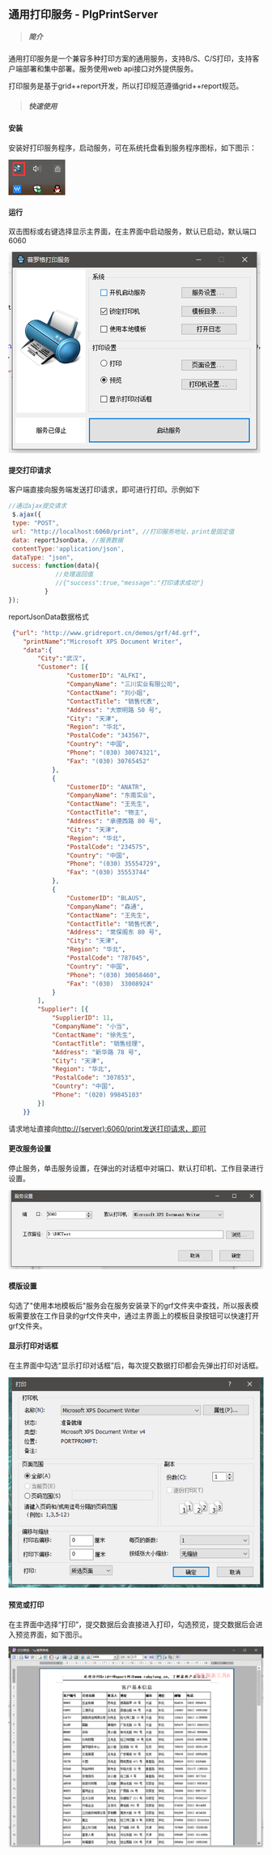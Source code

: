 ## 通用打印服务 - PlgPrintServer

> ##### 简介

通用打印服务是一个兼容多种打印方案的通用服务，支持B/S、C/S打印，支持客户端部署和集中部署。服务使用web api接口对外提供服务。

打印服务是基于grid++report开发，所以打印规范遵循grid++report规范。

> ##### 快速使用

#### 安装

安装好打印服务程序，启动服务，可在系统托盘看到服务程序图标，如下图示：

![](/assets/import11.png)

#### 运行

双击图标或右键选择显示主界面，在主界面中启动服务，默认已启动，默认端口6060

![](/assets/import20.png)

#### 提交打印请求

客户端直接向服务端发送打印请求，即可进行打印。示例如下

```js
//通过ajax提交请求
 $.ajax({
 type: "POST",
 url: "http://localhost:6060/print", //打印服务地址，print是固定值
 data: reportJsonData, //报表数据 
 contentType:'application/json',
 dataType: "json",
 success: function(data){
             //处理返回值
             //{"success":true,"message":"打印请求成功"}
          }
});
```

reportJsonData数据格式

```json
 {"url": "http://www.gridreport.cn/demos/grf/4d.grf",
    "printName":"Microsoft XPS Document Writer",
    "data":{
        "City":"武汉",
        "Customer": [{
                "CustomerID": "ALFKI",
                "CompanyName": "三川实业有限公司",
                "ContactName": "刘小姐",
                "ContactTitle": "销售代表",
                "Address": "大崇明路 50 号",
                "City": "天津",
                "Region": "华北",
                "PostalCode": "343567",
                "Country": "中国",
                "Phone": "(030) 30074321",
                "Fax": "(030) 30765452"
            },
            {
                "CustomerID": "ANATR",
                "CompanyName": "东南实业",
                "ContactName": "王先生",
                "ContactTitle": "物主",
                "Address": "承德西路 80 号",
                "City": "天津",
                "Region": "华北",
                "PostalCode": "234575",
                "Country": "中国",
                "Phone": "(030) 35554729",
                "Fax": "(030) 35553744"
            },
            {
                "CustomerID": "BLAUS",
                "CompanyName": "森通",
                "ContactName": "王先生",
                "ContactTitle": "销售代表",
                "Address": "常保阁东 80 号",
                "City": "天津",
                "Region": "华北",
                "PostalCode": "787045",
                "Country": "中国",
                "Phone": "(030) 30058460",
                "Fax": "(030)  33008924"
            }
        ],
        "Supplier": [{
            "SupplierID": 11,
            "CompanyName": "小当",
            "ContactName": "徐先生",
            "ContactTitle": "销售经理",
            "Address": "新华路 78 号",
            "City": "天津",
            "Region": "华北",
            "PostalCode": "307853",
            "Country": "中国",
            "Phone": "(020) 99845103"
        }]
    }}
```

请求地址直接向[http://\(server\):6060/print发送打印请求，即可](http://%28server%29:6060/print发送打印请求，即可)

#### 更改服务设置

停止服务，单击服务设置，在弹出的对话框中对端口、默认打印机、工作目录进行设置。

![](/assets/import16.png)

#### 模版设置

勾选了"使用本地模板后"服务会在服务安装录下的grf文件夹中查找，所以报表模板需要放在工作目录的grf文件夹中，通过主界面上的模板目录按钮可以快速打开grf文件夹。

#### 显示打印对话框

在主界面中勾选“显示打印对话框”后，每次提交数据打印都会先弹出打印对话框。

![](/assets/import17.png)

#### 预览或打印

在主界面中选择“打印”，提交数据后会直接进入打印，勾选预览，提交数据后会进入预览界面，如下图示。

![](/assets/import18.png)

